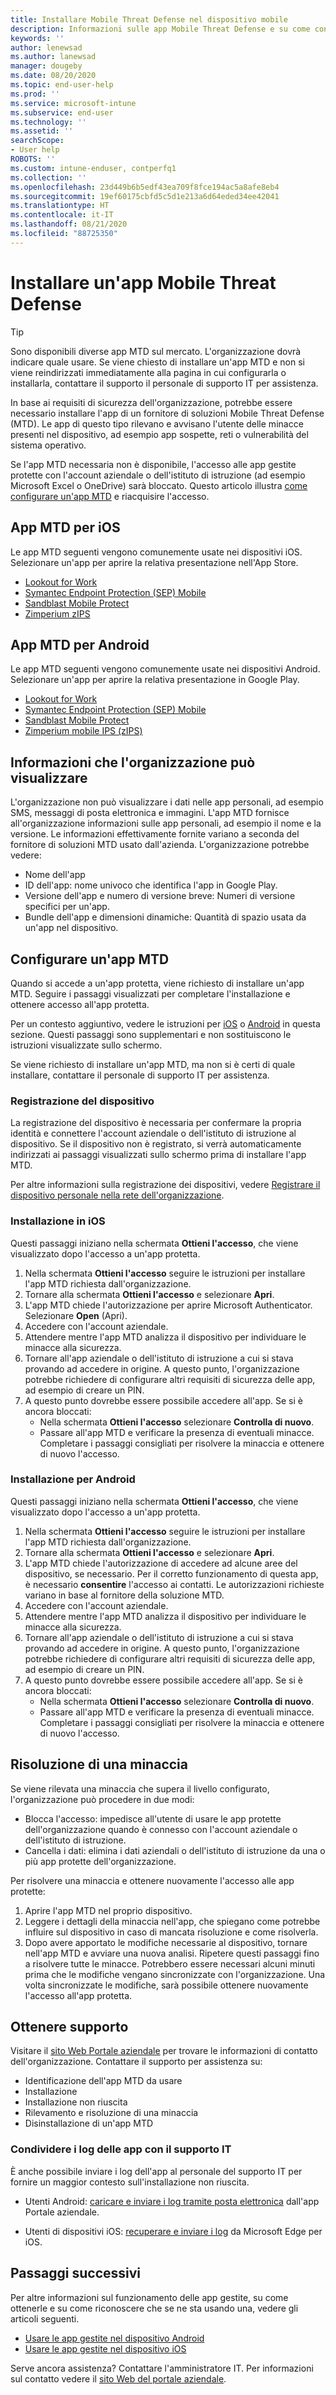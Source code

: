 ```yaml
---
title: Installare Mobile Threat Defense nel dispositivo mobile
description: Informazioni sulle app Mobile Threat Defense e su come configurarle.
keywords: ''
author: lenewsad
ms.author: lanewsad
manager: dougeby
ms.date: 08/20/2020
ms.topic: end-user-help
ms.prod: ''
ms.service: microsoft-intune
ms.subservice: end-user
ms.technology: ''
ms.assetid: ''
searchScope:
- User help
ROBOTS: ''
ms.custom: intune-enduser, contperfq1
ms.collection: ''
ms.openlocfilehash: 23d449b6b5edf43ea709f8fce194ac5a8afe8eb4
ms.sourcegitcommit: 19ef60175cbfd5c5d1e213a6d64eded34ee42041
ms.translationtype: HT
ms.contentlocale: it-IT
ms.lasthandoff: 08/21/2020
ms.locfileid: "88725350"
---
```

# <a name="install-mobile-threat-defense-app"></a>Installare un'app Mobile Threat Defense  

> [!TIP]
> Sono disponibili diverse app MTD sul mercato. L'organizzazione dovrà indicare quale usare. Se viene chiesto di installare un'app MTD e non si viene reindirizzati immediatamente alla pagina in cui configurarla o installarla, contattare il supporto il personale di supporto IT per assistenza.  

In base ai requisiti di sicurezza dell'organizzazione, potrebbe essere necessario installare l'app di un fornitore di soluzioni Mobile Threat Defense (MTD). Le app di questo tipo rilevano e avvisano l'utente delle minacce presenti nel dispositivo, ad esempio app sospette, reti o vulnerabilità del sistema operativo.  

Se l'app MTD necessaria non è disponibile, l'accesso alle app gestite protette con l'account aziendale o dell'istituto di istruzione (ad esempio Microsoft Excel o OneDrive) sarà bloccato. Questo articolo illustra [come configurare un'app MTD](set-up-mobile-threat-defense.md#set-up-mtd-app) e riacquisire l'accesso.    

## <a name="mtd-apps-for-ios"></a>App MTD per iOS
Le app MTD seguenti vengono comunemente usate nei dispositivi iOS. Selezionare un'app per aprire la relativa presentazione nell'App Store.   

* [Lookout for Work](https://go.microsoft.com/fwlink/?linkid=2139367)
* [Symantec Endpoint Protection (SEP) Mobile](https://go.microsoft.com/fwlink/?linkid=2139141)
* [Sandblast Mobile Protect](https://go.microsoft.com/fwlink/?linkid=2139231)
* [Zimperium zIPS](https://go.microsoft.com/fwlink/?linkid=2139232)


## <a name="mtd-apps-for-android"></a>App MTD per Android 
Le app MTD seguenti vengono comunemente usate nei dispositivi Android. Selezionare un'app per aprire la relativa presentazione in Google Play.  

* [Lookout for Work](https://go.microsoft.com/fwlink/?linkid=2139453)
* [Symantec Endpoint Protection (SEP) Mobile](https://go.microsoft.com/fwlink/?linkid=2139454)
* [Sandblast Mobile Protect](https://go.microsoft.com/fwlink/?linkid=2139455)
* [Zimperium mobile IPS (zIPS)](https://go.microsoft.com/fwlink/?linkid=2139142)  


## <a name="information-your-organization-can-see"></a>Informazioni che l'organizzazione può visualizzare   

L'organizzazione non può visualizzare i dati nelle app personali, ad esempio SMS, messaggi di posta elettronica e immagini. L'app MTD fornisce all'organizzazione informazioni sulle app personali, ad esempio il nome e la versione. Le informazioni effettivamente fornite variano a seconda del fornitore di soluzioni MTD usato dall'azienda. L'organizzazione potrebbe vedere:   

* Nome dell'app  
* ID dell'app: nome univoco che identifica l'app in Google Play.  
* Versione dell'app e numero di versione breve: Numeri di versione specifici per un'app.  
* Bundle dell'app e dimensioni dinamiche: Quantità di spazio usata da un'app nel dispositivo. 


## <a name="set-up-mtd-app"></a>Configurare un'app MTD 
Quando si accede a un'app protetta, viene richiesto di installare un'app MTD. Seguire i passaggi visualizzati per completare l'installazione e ottenere accesso all'app protetta. 

Per un contesto aggiuntivo, vedere le istruzioni per [iOS](set-up-mobile-threat-defense.md#ios-setup) o [Android](set-up-mobile-threat-defense.md#android-setup) in questa sezione. Questi passaggi sono supplementari e non sostituiscono le istruzioni visualizzate sullo schermo. 

Se viene richiesto di installare un'app MTD, ma non si è certi di quale installare, contattare il personale di supporto IT per assistenza.  

### <a name="device-registration"></a>Registrazione del dispositivo  
La registrazione del dispositivo è necessaria per confermare la propria identità e connettere l'account aziendale o dell'istituto di istruzione al dispositivo. Se il dispositivo non è registrato, si verrà automaticamente indirizzati ai passaggi visualizzati sullo schermo prima di installare l'app MTD.   

Per altre informazioni sulla registrazione dei dispositivi, vedere [Registrare il dispositivo personale nella rete dell'organizzazione](https://docs.microsoft.com/azure/active-directory/user-help/user-help-register-device-on-network).  

### <a name="ios-setup"></a>Installazione in iOS  
Questi passaggi iniziano nella schermata **Ottieni l'accesso**, che viene visualizzato dopo l'accesso a un'app protetta.  

1. Nella schermata **Ottieni l'accesso** seguire le istruzioni per installare l'app MTD richiesta dall'organizzazione.   
2. Tornare alla schermata **Ottieni l'accesso** e selezionare **Apri**.  
3. L'app MTD chiede l'autorizzazione per aprire Microsoft Authenticator. Selezionare **Open** (Apri). 
4. Accedere con l'account aziendale. 
5. Attendere mentre l'app MTD analizza il dispositivo per individuare le minacce alla sicurezza. 
6. Tornare all'app aziendale o dell'istituto di istruzione a cui si stava provando ad accedere in origine. A questo punto, l'organizzazione potrebbe richiedere di configurare altri requisiti di sicurezza delle app, ad esempio di creare un PIN.   
7. A questo punto dovrebbe essere possibile accedere all'app. Se si è ancora bloccati:  
    * Nella schermata **Ottieni l'accesso** selezionare **Controlla di nuovo**.  
    * Passare all'app MTD e verificare la presenza di eventuali minacce. Completare i passaggi consigliati per risolvere la minaccia e ottenere di nuovo l'accesso.    

### <a name="android-setup"></a>Installazione per Android 
Questi passaggi iniziano nella schermata **Ottieni l'accesso**, che viene visualizzato dopo l'accesso a un'app protetta.  

1. Nella schermata **Ottieni l'accesso** seguire le istruzioni per installare l'app MTD richiesta dall'organizzazione.  
2. Tornare alla schermata **Ottieni l'accesso** e selezionare **Apri**.  
3. L'app MTD chiede l'autorizzazione di accedere ad alcune aree del dispositivo, se necessario. Per il corretto funzionamento di questa app, è necessario **consentire** l'accesso ai contatti. Le autorizzazioni richieste variano in base al fornitore della soluzione MTD.  
4. Accedere con l'account aziendale.  
5. Attendere mentre l'app MTD analizza il dispositivo per individuare le minacce alla sicurezza.  
6. Tornare all'app aziendale o dell'istituto di istruzione a cui si stava provando ad accedere in origine. A questo punto, l'organizzazione potrebbe richiedere di configurare altri requisiti di sicurezza delle app, ad esempio di creare un PIN.  
7. A questo punto dovrebbe essere possibile accedere all'app. Se si è ancora bloccati:  
    * Nella schermata **Ottieni l'accesso** selezionare **Controlla di nuovo**.  
    * Passare all'app MTD e verificare la presenza di eventuali minacce. Completare i passaggi consigliati per risolvere la minaccia e ottenere di nuovo l'accesso.  


## <a name="resolving-a-threat"></a>Risoluzione di una minaccia
Se viene rilevata una minaccia che supera il livello configurato, l'organizzazione può procedere in due modi:  
   
* Blocca l'accesso: impedisce all'utente di usare le app protette dell'organizzazione quando è connesso con l'account aziendale o dell'istituto di istruzione.  
* Cancella i dati: elimina i dati aziendali o dell'istituto di istruzione da una o più app protette dell'organizzazione.  

Per risolvere una minaccia e ottenere nuovamente l'accesso alle app protette:  

1. Aprire l'app MTD nel proprio dispositivo.     
2. Leggere i dettagli della minaccia nell'app, che spiegano come potrebbe influire sul dispositivo in caso di mancata risoluzione e come risolverla. 
3. Dopo avere apportato le modifiche necessarie al dispositivo, tornare nell'app MTD e avviare una nuova analisi. Ripetere questi passaggi fino a risolvere tutte le minacce. Potrebbero essere necessari alcuni minuti prima che le modifiche vengano sincronizzate con l'organizzazione. Una volta sincronizzate le modifiche, sarà possibile ottenere nuovamente l'accesso all'app protetta. 

## <a name="get-support"></a>Ottenere supporto
Visitare il [sito Web Portale aziendale](https://go.microsoft.com/fwlink/?linkid=2010980) per trovare le informazioni di contatto dell'organizzazione. Contattare il supporto per assistenza su:

* Identificazione dell'app MTD da usare  
* Installazione  
* Installazione non riuscita  
* Rilevamento e risoluzione di una minaccia  
* Disinstallazione di un'app MTD   
 

### <a name="share-app-logs-with-it-support"></a>Condividere i log delle app con il supporto IT  
È anche possibile inviare i log dell'app al personale del supporto IT per fornire un maggior contesto sull'installazione non riuscita.  
* Utenti Android: [caricare e inviare i log tramite posta elettronica](https://docs.microsoft.com/mem/intune/user-help/send-logs-to-your-it-admin-by-email-android) dall'app Portale aziendale.   

* Utenti di dispositivi iOS: [recuperare e inviare i log](https://docs.microsoft.com/intune/apps/manage-microsoft-edge#use-microsoft-edge-to-access-managed-app-logs) da Microsoft Edge per iOS.  


## <a name="next-steps"></a>Passaggi successivi  

Per altre informazioni sul funzionamento delle app gestite, su come ottenerle e su come riconoscere che se ne sta usando una, vedere gli articoli seguenti.  

* [Usare le app gestite nel dispositivo Android](use-managed-apps-on-your-device-android.md)
* [Usare le app gestite nel dispositivo iOS](use-managed-apps-on-your-device-ios.md)  

Serve ancora assistenza? Contattare l'amministratore IT. Per informazioni sul contatto vedere il [sito Web del portale aziendale](https://go.microsoft.com/fwlink/?linkid=2010980).

